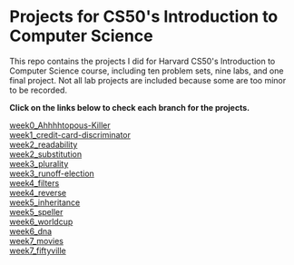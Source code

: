 # Projects for CS50's Introduction to Computer Science
This repo contains the projects I did for Harvard CS50's Introduction to Computer Science course, including ten problem sets, nine labs, and one final project. Not all lab projects are included because some are too minor to be recorded.   

**Click on the links below to check each branch for the projects.**

[week0_Ahhhhtopous-Killer](https://github.com/KingJJ676/Projects-for-CS50/tree/week0_Ahhhhtopous-killer)  
[week1_credit-card-discriminator](https://github.com/KingJJ676/Projects-for-CS50/tree/week1_credit-card-discriminator)  
[week2_readability](https://github.com/KingJJ676/Projects-for-CS50/tree/week2_readability)  
[week2_substitution](https://github.com/KingJJ676/Projects-for-CS50/tree/week2_substitution)  
[week3_plurality](https://github.com/KingJJ676/Projects-for-CS50/tree/week3_plurality)  
[week3_runoff-election](https://github.com/KingJJ676/Projects-for-CS50/tree/week3_runoff-election)  
[week4_filters](https://github.com/KingJJ676/Projects-for-CS50/tree/week4_filters)  
[week4_reverse](https://github.com/KingJJ676/Projects-for-CS50/tree/week4_reverse)   
[week5_inheritance](https://github.com/KingJJ676/Projects-for-CS50/tree/week5_inheritance)  
[week5_speller](https://github.com/KingJJ676/Projects-for-CS50/tree/week5_speller)  
[week6_worldcup](https://github.com/KingJJ676/Projects-for-CS50/tree/week6_worldcup)  
[week6_dna](https://github.com/KingJJ676/Projects-for-CS50/tree/week6_dna)  
[week7_movies](https://github.com/KingJJ676/Projects-for-CS50/tree/week7_movies)   
[week7_fiftyville](https://github.com/KingJJ676/Projects-for-CS50/tree/week7_fiftyville)

